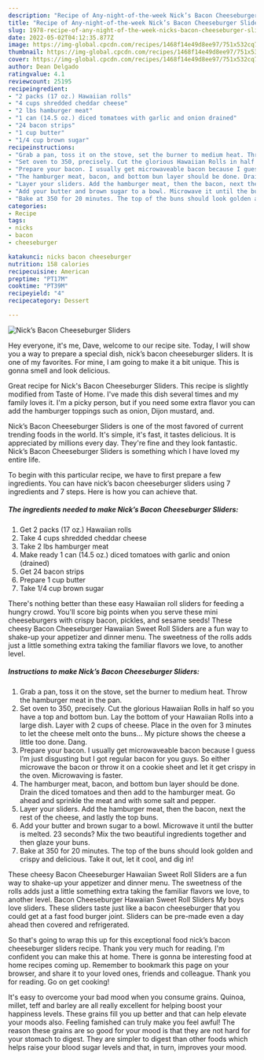 ```yaml
---
description: "Recipe of Any-night-of-the-week Nick’s Bacon Cheeseburger Sliders"
title: "Recipe of Any-night-of-the-week Nick’s Bacon Cheeseburger Sliders"
slug: 1978-recipe-of-any-night-of-the-week-nicks-bacon-cheeseburger-sliders
date: 2022-05-02T04:12:35.877Z
image: https://img-global.cpcdn.com/recipes/1468f14e49d8ee97/751x532cq70/nicks-bacon-cheeseburger-sliders-recipe-main-photo.jpg
thumbnail: https://img-global.cpcdn.com/recipes/1468f14e49d8ee97/751x532cq70/nicks-bacon-cheeseburger-sliders-recipe-main-photo.jpg
cover: https://img-global.cpcdn.com/recipes/1468f14e49d8ee97/751x532cq70/nicks-bacon-cheeseburger-sliders-recipe-main-photo.jpg
author: Dean Delgado
ratingvalue: 4.1
reviewcount: 25195
recipeingredient:
- "2 packs (17 oz.) Hawaiian rolls"
- "4 cups shredded cheddar cheese"
- "2 lbs hamburger meat"
- "1 can (14.5 oz.) diced tomatoes with garlic and onion drained"
- "24 bacon strips"
- "1 cup butter"
- "1/4 cup brown sugar"
recipeinstructions:
- "Grab a pan, toss it on the stove, set the burner to medium heat. Throw the hamburger meat in the pan."
- "Set oven to 350, precisely. Cut the glorious Hawaiian Rolls in half so you have a top and bottom bun. Lay the bottom of your Hawaiian Rolls into a large dish. Layer with 2 cups of cheese. Place in the oven for 3 minutes to let the cheese melt onto the buns... My picture shows the cheese a little too done. Dang."
- "Prepare your bacon. I usually get microwaveable bacon because I guess I’m just disgusting but I got regular bacon for you guys. So either microwave the bacon or throw it on a cookie sheet and let it get crispy in the oven. Microwaving is faster."
- "The hamburger meat, bacon, and bottom bun layer should be done. Drain the diced tomatoes and then add to the hamburger meat. Go ahead and sprinkle the meat and with some salt and pepper."
- "Layer your sliders. Add the hamburger meat, then the bacon, next the rest of the cheese, and lastly the top buns."
- "Add your butter and brown sugar to a bowl. Microwave it until the butter is melted. 23 seconds? Mix the two beautiful ingredients together and then glaze your buns."
- "Bake at 350 for 20 minutes. The top of the buns should look golden and crispy and delicious. Take it out, let it cool, and dig in!"
categories:
- Recipe
tags:
- nicks
- bacon
- cheeseburger

katakunci: nicks bacon cheeseburger 
nutrition: 158 calories
recipecuisine: American
preptime: "PT17M"
cooktime: "PT39M"
recipeyield: "4"
recipecategory: Dessert

---
```



![Nick’s Bacon Cheeseburger Sliders](https://img-global.cpcdn.com/recipes/1468f14e49d8ee97/751x532cq70/nicks-bacon-cheeseburger-sliders-recipe-main-photo.jpg)

Hey everyone, it's me, Dave, welcome to our recipe site. Today, I will show you a way to prepare a special dish, nick’s bacon cheeseburger sliders. It is one of my favorites. For mine, I am going to make it a bit unique. This is gonna smell and look delicious.

Great recipe for Nick&#39;s Bacon Cheeseburger Sliders. This recipe is slightly modified from Taste of Home. I&#39;ve made this dish several times and my family loves it. I&#39;m a picky person, but if you need some extra flavor you can add the hamburger toppings such as onion, Dijon mustard, and.

Nick’s Bacon Cheeseburger Sliders is one of the most favored of current trending foods in the world. It's simple, it's fast, it tastes delicious. It is appreciated by millions every day. They're fine and they look fantastic. Nick’s Bacon Cheeseburger Sliders is something which I have loved my entire life.


To begin with this particular recipe, we have to first prepare a few ingredients. You can have nick’s bacon cheeseburger sliders using 7 ingredients and 7 steps. Here is how you can achieve that.

<!--inarticleads1-->

##### The ingredients needed to make Nick’s Bacon Cheeseburger Sliders:

1. Get 2 packs (17 oz.) Hawaiian rolls
1. Take 4 cups shredded cheddar cheese
1. Take 2 lbs hamburger meat
1. Make ready 1 can (14.5 oz.) diced tomatoes with garlic and onion (drained)
1. Get 24 bacon strips
1. Prepare 1 cup butter
1. Take 1/4 cup brown sugar


There&#39;s nothing better than these easy Hawaiian roll sliders for feeding a hungry crowd. You&#39;ll score big points when you serve these mini cheeseburgers with crispy bacon, pickles, and sesame seeds! These cheesy Bacon Cheeseburger Hawaiian Sweet Roll Sliders are a fun way to shake-up your appetizer and dinner menu. The sweetness of the rolls adds just a little something extra taking the familiar flavors we love, to another level. 

<!--inarticleads2-->

##### Instructions to make Nick’s Bacon Cheeseburger Sliders:

1. Grab a pan, toss it on the stove, set the burner to medium heat. Throw the hamburger meat in the pan.
1. Set oven to 350, precisely. Cut the glorious Hawaiian Rolls in half so you have a top and bottom bun. Lay the bottom of your Hawaiian Rolls into a large dish. Layer with 2 cups of cheese. Place in the oven for 3 minutes to let the cheese melt onto the buns... My picture shows the cheese a little too done. Dang.
1. Prepare your bacon. I usually get microwaveable bacon because I guess I’m just disgusting but I got regular bacon for you guys. So either microwave the bacon or throw it on a cookie sheet and let it get crispy in the oven. Microwaving is faster.
1. The hamburger meat, bacon, and bottom bun layer should be done. Drain the diced tomatoes and then add to the hamburger meat. Go ahead and sprinkle the meat and with some salt and pepper.
1. Layer your sliders. Add the hamburger meat, then the bacon, next the rest of the cheese, and lastly the top buns.
1. Add your butter and brown sugar to a bowl. Microwave it until the butter is melted. 23 seconds? Mix the two beautiful ingredients together and then glaze your buns.
1. Bake at 350 for 20 minutes. The top of the buns should look golden and crispy and delicious. Take it out, let it cool, and dig in!


These cheesy Bacon Cheeseburger Hawaiian Sweet Roll Sliders are a fun way to shake-up your appetizer and dinner menu. The sweetness of the rolls adds just a little something extra taking the familiar flavors we love, to another level. Bacon Cheeseburger Hawaiian Sweet Roll Sliders My boys love sliders. These sliders taste just like a bacon cheeseburger that you could get at a fast food burger joint. Sliders can be pre-made even a day ahead then covered and refrigerated. 

So that's going to wrap this up for this exceptional food nick’s bacon cheeseburger sliders recipe. Thank you very much for reading. I'm confident you can make this at home. There is gonna be interesting food at home recipes coming up. Remember to bookmark this page on your browser, and share it to your loved ones, friends and colleague. Thank you for reading. Go on get cooking!

It's easy to overcome your bad mood when you consume grains. Quinoa, millet, teff and barley are all really excellent for helping boost your happiness levels. These grains fill you up better and that can help elevate your moods also. Feeling famished can truly make you feel awful! The reason these grains are so good for your mood is that they are not hard for your stomach to digest. They are simpler to digest than other foods which helps raise your blood sugar levels and that, in turn, improves your mood.
